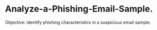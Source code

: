 # Analyze-a-Phishing-Email-Sample.
Objective: Identify phishing characteristics in a suspicious email sample. 
